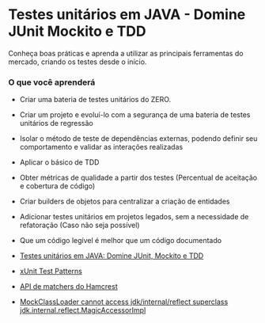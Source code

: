 # Testes unitários em JAVA - Domine JUnit Mockito e TDD
Conheça boas práticas e aprenda a utilizar as principais ferramentas do mercado, criando os testes desde o início.

### O que você aprenderá
- Criar uma bateria de testes unitários do ZERO.
- Criar um projeto e evoluí-lo com a segurança de uma bateria de testes unitários de regressão
- Isolar o método de teste de dependências externas, podendo definir seu comportamento e validar as interações realizadas
- Aplicar o básico de TDD
- Obter métricas de qualidade a partir dos testes (Percentual de aceitação e cobertura de código)
- Criar builders de objetos para centralizar a criação de entidades
- Adicionar testes unitários em projetos legados, sem a necessidade de refatoração (Caso não seja possível)
- Que um código legível é melhor que um código documentado

- [Testes unitários em JAVA: Domine JUnit, Mockito e TDD](https://ibm-learning.udemy.com/course/testes-unitarios-em-java)
- [xUnit Test Patterns](https://martinfowler.com/books/meszaros.html)
- [API de matchers do Hamcrest](https://junit.org/junit4/javadoc/4.12/org/junit/rules/TestRule.html)
- [MockClassLoader cannot access jdk/internal/reflect superclass jdk.internal.reflect.MagicAccessorImpl](https://stackoverflow.com/questions/50456726/mockclassloader-cannot-access-jdk-internal-reflect-superclass-jdk-internal-refle)
